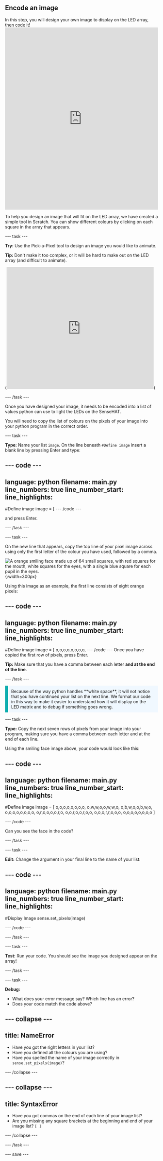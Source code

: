 ## Encode an image

<div style="display: flex; flex-wrap: wrap">
<div style="flex-basis: 200px; flex-grow: 1; margin-right: 15px;">
In this step, you will design your own image to display on the LED array, then code it! 
</div>
</div>
<div>
<iframe src="https://trinket.io/embed/python/05d0606c5d?outputOnly=true&runOption=run&start=result" width="100%" height="600" frameborder="0" marginwidth="0" marginheight="0" allowfullscreen></iframe>
</div>

To help you design an image that will fit on the LED array, we have created a simple tool in Scratch. You can show different colours by clicking on each square in the array that appears.

--- task ---

**Try:** Use the Pick-a-Pixel tool to design an image you would like to animate.

**Tip:** Don't make it too complex, or it will be hard to make out on the LED array (and difficult to animate).

(<iframe src="https://scratch.mit.edu/projects/715438479/embed" allowtransparency="true" width="485" height="402" frameborder="0" scrolling="no" allowfullscreen></iframe>)

--- /task ---

Once you have designed your image, it needs to be encoded into a list of values python can use to light the LEDs on the SenseHAT.

You will need to copy the list of colours on the pixels of your image into your python program in the correct order.

--- task ---

**Type:** Name your list `image`. On the line beneath `#Define image` insert a blank line by pressing Enter and type:

--- code ---
---
language: python
filename: main.py
line_numbers: true
line_number_start: 
line_highlights: 
---

#Define image
image = [
--- /code ---

and press Enter.

--- /task ---

--- task ---

On the new line that appears, copy the top line of your pixel image across using only the first letter of the colour you have used, followed by a comma.

![A orange smiling face made up of 64 small squares, with red squares for the mouth, white squares for the eyes, with a single blue square for each pupil in the eyes.](images/face.jpg){:width=300px}

Using this image as an example, the first line consists of eight orange pixels:

--- code ---
---
language: python
filename: main.py
line_numbers: true
line_number_start: 
line_highlights: 
---

#Define image
image = [
    o,o,o,o,o,o,o,o,
--- /code ---
Once you have copied the first row of pixels, press Enter. 

**Tip:** Make sure that you have a comma between each letter **and at the end of the line**.

--- /task ---

<p style='border-left: solid; border-width:10px; border-color: #0faeb0; background-color: aliceblue; padding: 10px;'>
Because of the way python handles **white space**, it will not notice that you have continued your list on the next line. We format our code in this way to make it easier to understand how it will display on the LED matrix and to debug if something goes wrong.
</p>

--- task ---

**Type:** Copy the next seven rows of pixels from your image into your program, making sure you have a comma between each letter and at the end of each line.

Using the smiling face image above, your code would look like this:

--- code ---
---
language: python
filename: main.py
line_numbers: true
line_number_start: 
line_highlights: 
---

#Define image
image = [
    o,o,o,o,o,o,o,o,
    o,w,w,o,o,w,w,o,
    o,b,w,o,o,b,w,o,
    o,o,o,o,o,o,o,o,
    o,r,o,o,o,o,r,o,
    o,o,r,o,o,r,o,o,
    o,o,o,r,r,o,o,o,
    o,o,o,o,o,o,o,o
    ]

--- /code ---

Can you see the face in the code?

--- /task ---

--- task ---

**Edit:** Change the argument in your final line to the name of your list:

--- code ---
---
language: python
filename: main.py
line_numbers: true
line_number_start: 
line_highlights: 
---

#Display Image
sense.set_pixels(image)

--- /code ---

--- /task ---

--- task ---

**Test:** Run your code. You should see the image you designed appear on the array!

--- /task ---

--- task ---

**Debug:** 
+ What does your error message say? Which line has an error?
+ Does your code match the code above?

--- collapse ---
---
title: NameError
---

+ Have you got the right letters in your list?
+ Have you defined all the colours you are using?
+ Have you spelled the name of your image correctly in `sense.set_pixels(image)`?

--- /collapse ---

--- collapse ---
---
title: SyntaxError
---

+ Have you got commas on the end of each line of your image list?
+ Are you missing any square brackets at the beginning and end of your image list? `[ ]`


--- /collapse ---


--- /task ---


--- save ---